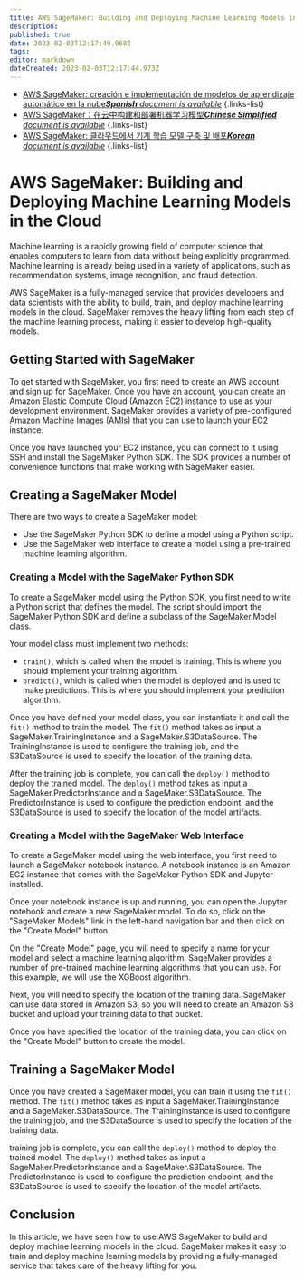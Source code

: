 ```yaml
---
title: AWS SageMaker: Building and Deploying Machine Learning Models in the Cloud
description: 
published: true
date: 2023-02-03T12:17:49.968Z
tags: 
editor: markdown
dateCreated: 2023-02-03T12:17:44.973Z
---
```


- [AWS SageMaker: creación e implementación de modelos de aprendizaje automático en la nube***Spanish** document is available*](/es/Knowledge-base/Cloud/aws-sagemaker-building-and-deploying-machine-learning-models-in-the-cloud)
{.links-list}
- [AWS SageMaker：在云中构建和部署机器学习模型***Chinese Simplified** document is available*](/zh/Knowledge-base/Cloud/aws-sagemaker-building-and-deploying-machine-learning-models-in-the-cloud)
{.links-list}
- [AWS SageMaker: 클라우드에서 기계 학습 모델 구축 및 배포***Korean** document is available*](/ko/Knowledge-base/Cloud/aws-sagemaker-building-and-deploying-machine-learning-models-in-the-cloud)
{.links-list}


# AWS SageMaker: Building and Deploying Machine Learning Models in the Cloud

Machine learning is a rapidly growing field of computer science that enables computers to learn from data without being explicitly programmed. Machine learning is already being used in a variety of applications, such as recommendation systems, image recognition, and fraud detection.

AWS SageMaker is a fully-managed service that provides developers and data scientists with the ability to build, train, and deploy machine learning models in the cloud. SageMaker removes the heavy lifting from each step of the machine learning process, making it easier to develop high-quality models.

## Getting Started with SageMaker

To get started with SageMaker, you first need to create an AWS account and sign up for SageMaker. Once you have an account, you can create an Amazon Elastic Compute Cloud (Amazon EC2) instance to use as your development environment. SageMaker provides a variety of pre-configured Amazon Machine Images (AMIs) that you can use to launch your EC2 instance.

Once you have launched your EC2 instance, you can connect to it using SSH and install the SageMaker Python SDK. The SDK provides a number of convenience functions that make working with SageMaker easier.

## Creating a SageMaker Model

There are two ways to create a SageMaker model:

- Use the SageMaker Python SDK to define a model using a Python script.
- Use the SageMaker web interface to create a model using a pre-trained machine learning algorithm.

### Creating a Model with the SageMaker Python SDK

To create a SageMaker model using the Python SDK, you first need to write a Python script that defines the model. The script should import the SageMaker Python SDK and define a subclass of the SageMaker.Model class.

Your model class must implement two methods:

- ```train()```, which is called when the model is training. This is where you should implement your training algorithm.
- ```predict()```, which is called when the model is deployed and is used to make predictions. This is where you should implement your prediction algorithm.

Once you have defined your model class, you can instantiate it and call the ```fit()``` method to train the model. The ```fit()``` method takes as input a SageMaker.TrainingInstance and a SageMaker.S3DataSource. The TrainingInstance is used to configure the training job, and the S3DataSource is used to specify the location of the training data.

After the training job is complete, you can call the ```deploy()``` method to deploy the trained model. The ```deploy()``` method takes as input a SageMaker.PredictorInstance and a SageMaker.S3DataSource. The PredictorInstance is used to configure the prediction endpoint, and the S3DataSource is used to specify the location of the model artifacts.

### Creating a Model with the SageMaker Web Interface

To create a SageMaker model using the web interface, you first need to launch a SageMaker notebook instance. A notebook instance is an Amazon EC2 instance that comes with the SageMaker Python SDK and Jupyter installed.

Once your notebook instance is up and running, you can open the Jupyter notebook and create a new SageMaker model. To do so, click on the "SageMaker Models" link in the left-hand navigation bar and then click on the "Create Model" button.

On the "Create Model" page, you will need to specify a name for your model and select a machine learning algorithm. SageMaker provides a number of pre-trained machine learning algorithms that you can use. For this example, we will use the XGBoost algorithm.

Next, you will need to specify the location of the training data. SageMaker can use data stored in Amazon S3, so you will need to create an Amazon S3 bucket and upload your training data to that bucket.

Once you have specified the location of the training data, you can click on the "Create Model" button to create the model.

## Training a SageMaker Model

Once you have created a SageMaker model, you can train it using the ```fit()``` method. The ```fit()``` method takes as input a SageMaker.TrainingInstance and a SageMaker.S3DataSource. The TrainingInstance is used to configure the training job, and the S3DataSource is used to specify the location of the training data.

 training job is complete, you can call the ```deploy()``` method to deploy the trained model. The ```deploy()``` method takes as input a SageMaker.PredictorInstance and a SageMaker.S3DataSource. The PredictorInstance is used to configure the prediction endpoint, and the S3DataSource is used to specify the location of the model artifacts.

## Conclusion

In this article, we have seen how to use AWS SageMaker to build and deploy machine learning models in the cloud. SageMaker makes it easy to train and deploy machine learning models by providing a fully-managed service that takes care of the heavy lifting for you.